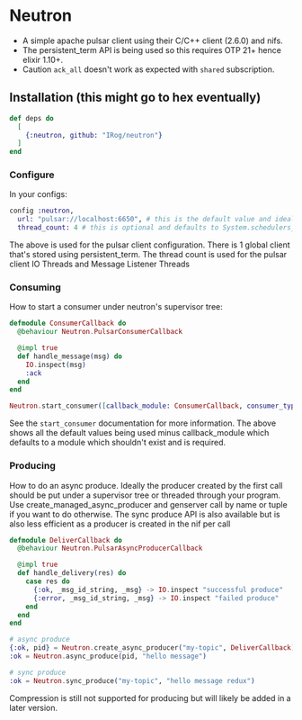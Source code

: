 # Neutron

- A simple apache pulsar client using their C/C++ client (2.6.0) and nifs.
- The persistent_term API is being used so this requires OTP 21+ hence elixir 1.10+.
- Caution `ack_all` doesn't work as expected with `shared` subscription.

## Installation (this might go to hex eventually)

```elixir
def deps do
  [
    {:neutron, github: "IRog/neutron"}
  ]
end
```

### Configure
In your configs:

```elixir
config :neutron,
  url: "pulsar://localhost:6650", # this is the default value and ideally should be set
  thread_count: 4 # this is optional and defaults to System.schedulers_online()
```

The above is used for the pulsar client configuration. There is 1 global client that's stored using persistent_term. The thread count is used for the pulsar client IO Threads and Message Listener Threads


### Consuming
How to start a consumer under neutron's supervisor tree:

```elixir
defmodule ConsumerCallback do
  @behaviour Neutron.PulsarConsumerCallback

  @impl true
  def handle_message(msg) do
    IO.inspect(msg)
    :ack
  end
end

Neutron.start_consumer([callback_module: ConsumerCallback, consumer_type: :shared, topic: "my-topic", subscription: "my-subscription"])
```

See the `start_consumer` documentation for more information. The above shows all the default values being used minus callback_module which defaults to a module which shouldn't exist and is required.

### Producing
How to do an async produce. Ideally the producer created by the first call should be put under a supervisor tree or threaded through your program. Use create_managed_async_producer and genserver call by name or tuple if you want to do otherwise. The sync produce API is also available but is also less efficient as a producer is created in the nif per call

```elixir
defmodule DeliverCallback do
  @behaviour Neutron.PulsarAsyncProducerCallback

  @impl true
  def handle_delivery(res) do
    case res do
      {:ok, _msg_id_string, _msg} -> IO.inspect "successful produce"
      {:error, _msg_id_string, _msg} -> IO.inspect "failed produce"
    end
  end
end

# async produce
{:ok, pid} = Neutron.create_async_producer("my-topic", DeliverCallback)
:ok = Neutron.async_produce(pid, "hello message")

# sync produce
:ok = Neutron.sync_produce("my-topic", "hello message redux")
```

Compression is still not supported for producing but will likely be added in a later version.